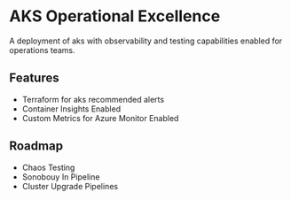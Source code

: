 # AKS Operational Excellence

A deployment of aks with observability and testing capabilities enabled for operations teams.

## Features

* Terraform for aks recommended alerts
* Container Insights Enabled
* Custom Metrics for Azure Monitor Enabled

## Roadmap

* Chaos Testing
* Sonobouy In Pipeline
* Cluster Upgrade Pipelines